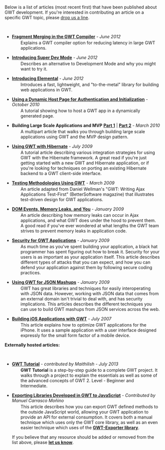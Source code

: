   <style>
    ul.toolsList li {
        margin-bottom:1em;
  }

    ul.toolsList li a:visited,
    ul.toolsList li a:link,
    ul.toolsList li a:hover,
    ul.toolsList li a:active,
    ul.toolsList li a:focus {
    font-weight:bold;
  }

  .pay {
   color: #008000;
  }

   ul.toolsList li p.toolsDescription {
     margin-left:2em;
     margin-top:3px;
   }
   #body {
     max-width:700px;
   }
   </style>

<p>Below is a list of articles (most recent first) that have been published about GWT development. If you're interested in contributing an article on a specific GWT topic,
 please <a href="http://groups.google.com/group/Google-Web-Toolkit/post?sendowner=1&_done=/group/Google-Web-Toolkit/about%3F&">drop us a line</a>.</p>

<br>

<ul class="toolsList">
  <li>
    <a href="fragment_merging.html">Fragment Merging in the GWT Compiler</a> - <i>June 2012</i>
    <p class="toolsDescription"> Explains a GWT compiler option for reducing latency in large GWT applications.</p>
  </li>
  <li>
    <a href="superdevmode.html">Introducing Super Dev Mode</a> - <i>June 2012</i>
    <p class="toolsDescription"> Describes an alternative to Development Mode and why you might want to try it.</p>
  </li>
  <li>
    <a href="elemental.html">Introducing Elemental</a> - <i>June 2012</i>
    <p class="toolsDescription"> Introduces a fast, lightweight, and "to-the-metal" library for building web applications in GWT.</p>
  </li>
  <li>
    <a href="dynamic_host_page.html">Using a Dynamic Host Page for Authentication and Initialization</a> - <i>October 2010</i>
    <p class="toolsDescription"> A tutorial showing how to host a GWT app in a dynamically generated page.</p>
  </li>
  <li>
    <b>Building Large Scale Applications and MVP</b> <a href="mvp-architecture.html">Part 1</a> | <a href="mvp-architecture-2.html">Part 2</a> - <i>March 2010</i>
    <p class="toolsDescription"> A multipart article that walks you through building large scale applications using GWT and the MVP design pattern.</p>
  </li>
  <li>
    <a href="using_gwt_with_hibernate.html">Using GWT with Hibernate</a> - <i>July 2009</i>
    <p class="toolsDescription"> A tutorial article describing various integration strategies for using GWT with the Hibernate framework. A great read if you're just getting started with a new GWT and Hibernate application, or if you're looking for techniques on porting an existing Hibernate backend to a GWT client-side interface.</p>
  </li>
  <li>
    <a href="testing_methodologies_using_gwt.html">Testing Methodologies Using GWT</a> - <i>March 2009</i>
    <p class="toolsDescription"> An article adapted from Daniel Wellman's &quot;GWT: Writing Ajax Applications Test-First&quot; (BetterSoftware magazine) that illustrates test-driven design for GWT applications.</p>
  </li>
  <li>
    <a href="dom_events_memory_leaks_and_you.html">DOM Events, Memory Leaks, and You</a> - <i>January 2009</i>
    <p class="toolsDescription"> An article describing how memory leaks can occur in Ajax applications, and what GWT does under the hood to prevent them. A good read if you've ever
wondered at what lengths the GWT team strives to prevent memory leaks in application code.</p>
  </li>
  <li>
    <a href="security_for_gwt_applications.html">Security for GWT Applications</a> - <i>January 2009</i>
    <p class="toolsDescription"> As much time as you've spent building your application, a black hat programmer has spent figuring out how to break it. Security for your users is as important
as your application itself. This article describes different types of attacks that you can expect, and how you can defend your application against
them by following secure coding practices.</p>
  </li>
  <li>
    <a href="using_gwt_for_json_mashups.html">Using GWT for JSON Mashups</a> - <i>January 2009</i>
    <p class="toolsDescription">GWT has great libraries and techniques for easily interoperating with JSON data. However, working with JSON data that comes from an external domain
isn't trivial to deal with, and has security implications. This articles describes the different techniques you can use to build GWT mashups from
JSON services across the web.</p>
  </li>
 <li>
    <a href="gwt-iphone.html">Building iOS Applications with GWT</a> - <i>July 2007</i>
    <p class="toolsDescription">This article explains how to optimize GWT applications for the iPhone.
       It uses a sample application with a user interface designed expressly for the small form factor of a mobile device.
    </p>
  </li>
</ul>

<b>Externally hosted articles:</b>

<br>

<ul class="toolsList">
  <li>
    <a href="http://codedrops.in/gwt-tutorial/">GWT Tutorial</a> - <i>contributed by Maithilish - July 2013</i>
    <p class="toolsDescription"><b>GWT Tutorial</b> is a step-by-step guide to a complete GWT project. It walks through a project to explain the essentials as well as some of the advanced concepts of GWT 2. Level - Beginner and Intermediate. </p>
  <li>
    <a href="//code.google.com/p/gwtchismes/wiki/Tutorial_ExportingGwtLibrariesToJavascript_en">Exporting Libraries Developed in GWT to JavaScript</a> - <i>Contributed by Manuel Carrasco Moñino</i>
    <p class="toolsDescription">This article describes how you can export GWT defined methods to the outside JavaScript world, allowing your GWT application to provide an API for external consumption. It covers both a manual technique which uses only the GWT core library, as well as an even easier technique which uses of the <a href="//code.google.com/p/gwt-exporter">GWT-Exporter library</a>.</p>

<p>If you believe that any resource should be added or removed from the list above, please <a href="mailto:Google-Web-Toolkit+owner@googlegroups.com">let us
know</a>.</p>


